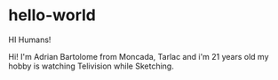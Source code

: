 # hello-world

HI Humans!

Hi! I'm Adrian Bartolome from Moncada, Tarlac and i'm 21 years old
my hobby is watching Telivision while Sketching.

